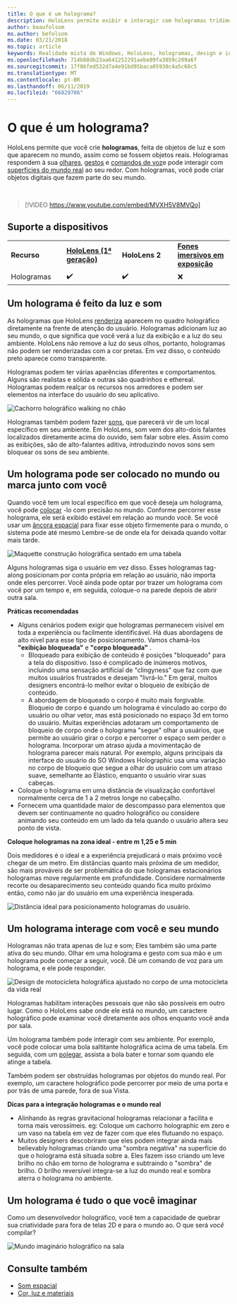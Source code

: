 ```yaml
---
title: O que é um holograma?
description: HoloLens permite exibir e interagir com hologramas tridimensionais, feitas de objetos de luz e som que aparecem no mundo ao seu redor.
author: beaufolsom
ms.author: befolsom
ms.date: 03/21/2018
ms.topic: article
keywords: Realidade mista do Windows, HoloLens, hologramas, design e interação
ms.openlocfilehash: 714b08db23aa641252291aebe89fa3059c209a6f
ms.sourcegitcommit: 17f86fed532d7a4e91bd95baca05930c4a5c68c5
ms.translationtype: MT
ms.contentlocale: pt-BR
ms.lasthandoff: 06/11/2019
ms.locfileid: "66829786"
---
```

# <a name="what-is-a-hologram"></a>O que é um holograma?

HoloLens permite que você crie **hologramas**, feita de objetos de luz e som que aparecem no mundo, assim como se fossem objetos reais. Hologramas respondem à sua [olhares](gaze.md), [gestos](gestures.md) e [comandos de voz](voice-input.md)e pode interagir com [superfícies do mundo real](spatial-mapping.md) ao seu redor. Com hologramas, você pode criar objetos digitais que fazem parte do seu mundo.

<br>

>[!VIDEO https://www.youtube.com/embed/MVXH5V8MVQo]

## <a name="device-support"></a>Suporte a dispositivos

<table>
    <colgroup>
    <col width="25%" />
    <col width="25%" />
    <col width="25%" />
    <col width="25%" />
    </colgroup>
    <tr>
        <td><strong>Recurso</strong></td>
        <td><a href="hololens-hardware-details.md"><strong>HoloLens (1ª geração)</strong></a></td>
        <td><strong>HoloLens 2</strong></td>
        <td><a href="immersive-headset-hardware-details.md"><strong>Fones imersivos em exposição</strong></a></td>
    </tr>
     <tr>
        <td>Hologramas</td>
        <td>✔️</td>
        <td>✔️</td>
        <td>❌</td>
    </tr>
</table>

## <a name="a-hologram-is-made-of-light-and-sound"></a>Um holograma é feito da luz e som

As hologramas que HoloLens [renderiza](rendering.md) aparecem no quadro holográfico diretamente na frente de atenção do usuário. Hologramas adicionam luz ao seu mundo, o que significa que você verá a luz da exibição e a luz do seu ambiente. HoloLens não remove a luz do seus olhos, portanto, hologramas não podem ser renderizadas com a cor pretas. Em vez disso, o conteúdo preto aparece como transparente.

Hologramas podem ter várias aparências diferentes e comportamentos. Alguns são realistas e sólida e outras são quadrinhos e ethereal. Hologramas podem realçar os recursos nos arredores e podem ser elementos na interface do usuário do seu aplicativo.

![Cachorro holográfico walking no chão](images/fang3-640px.jpg)

Hologramas também podem fazer [sons](spatial-sound.md), que parecerá vir de um local específico em seu ambiente. Em HoloLens, som vem dos alto-dois falantes localizados diretamente acima do ouvido, sem falar sobre eles. Assim como as exibições, são de alto-falantes aditiva, introduzindo novos sons sem bloquear os sons de seu ambiente.

## <a name="a-hologram-can-be-placed-in-the-world-or-tag-along-with-you"></a>Um holograma pode ser colocado no mundo ou marca junto com você

Quando você tem um local específico em que você deseja um holograma, você pode [colocar](coordinate-systems.md) -lo com precisão no mundo. Conforme percorrer esse holograma, ele será exibido estável em relação ao mundo você. Se você usar um [âncora espacial](coordinate-systems.md#spatial-anchors) para fixar esse objeto firmemente para o mundo, o sistema pode até mesmo Lembre-se de onde ela for deixada quando voltar mais tarde.

![Maquette construção holográfica sentado em uma tabela](images/image5-640px.png)

Alguns hologramas siga o usuário em vez disso. Esses hologramas tag-along posicionam por conta própria em relação ao usuário, não importa onde eles percorrer. Você ainda pode optar por trazer um holograma com você por um tempo e, em seguida, coloque-o na parede depois de abrir outra sala.

**Práticas recomendadas**
* Alguns cenários podem exigir que hologramas permanecem visível em toda a experiência ou facilmente identificável. Há duas abordagens de alto nível para esse tipo de posicionamento. Vamos chamá-los **"exibição bloqueada"** e **"corpo bloqueada"** .
   * Bloqueado para exibição de conteúdo é posições "bloqueado" para a tela do dispositivo. Isso é complicado de inúmeros motivos, incluindo uma sensação artificial de "clingyness" que faz com que muitos usuários frustrados e desejam "livrá-lo." Em geral, muitos designers encontrá-lo melhor evitar o bloqueio de exibição de conteúdo.
   * A abordagem de bloqueado o corpo é muito mais forgivable. Bloqueio de corpo é quando um holograma é vinculado ao corpo do usuário ou olhar vetor, mas está posicionado no espaço 3d em torno do usuário. Muitas experiências adotaram um comportamento de bloqueio de corpo onde o holograma "segue" olhar a usuários, que permite ao usuário girar o corpo e percorrer o espaço sem perder o holograma. Incorporar um atraso ajuda a movimentação de holograma parecer mais natural. Por exemplo, alguns principais da interface do usuário do SO Windows Holographic usa uma variação no corpo de bloqueio que segue a olhar do usuário com um atraso suave, semelhante ao Elástico, enquanto o usuário virar suas cabeças.
* Coloque o holograma em uma distância de visualização confortável normalmente cerca de 1 a 2 metros longe no cabeçalho.
* Fornecem uma quantidade maior de descompasso para elementos que devem ser continuamente no quadro holográfico ou considere animando seu conteúdo em um lado da tela quando o usuário altera seu ponto de vista.

**Coloque hologramas na zona ideal - entre m 1,25 e 5 min**

Dois medidores é o ideal e a experiência prejudicará o mais próximo você chegar de um metro. Em distâncias quanto mais próxima de um medidor, são mais prováveis de ser problemática do que hologramas estacionários hologramas move regularmente em profundidade. Considere normalmente recorte ou desaparecimento seu conteúdo quando fica muito próximo então, como não jar do usuário em uma experiência inesperada.

![Distância ideal para posicionamento hologramas do usuário.](images/distanceguiderendering-640px.png)

## <a name="a-hologram-interacts-with-you-and-your-world"></a>Um holograma interage com você e seu mundo

Hologramas não trata apenas de luz e som; Eles também são uma parte ativa do seu mundo. Olhar em uma holograma e gesto com sua mão e um holograma pode começar a seguir, você. Dê um comando de voz para um holograma, e ele pode responder.

![Design de motocicleta holográfica ajustado no corpo de uma motocicleta da vida real](images/image8-640px.png)

Hologramas habilitam interações pessoais que não são possíveis em outro lugar. Como o HoloLens sabe onde ele está no mundo, um caractere holográfico pode examinar você diretamente aos olhos enquanto você anda por sala.

Um holograma também pode interagir com seu ambiente. Por exemplo, você pode colocar uma bola saltitante holográfica acima de uma tabela. Em seguida, com um [polegar](gestures.md#air-tap), assista a bola bater e tornar som quando ele atinge a tabela.

Também podem ser obstruídas hologramas por objetos do mundo real. Por exemplo, um caractere holográfico pode percorrer por meio de uma porta e por trás de uma parede, fora de sua Vista.

**Dicas para a integração hologramas e o mundo real**
* Alinhando às regras gravitacional hologramas relacionar a facilita e torna mais verossímeis. eg: Coloque um cachorro holographic em zero e um vaso na tabela em vez de fazer com que eles flutuando no espaço.
* Muitos designers descobriram que eles podem integrar ainda mais believably hologramas criando uma "sombra negativa" na superfície do que o holograma está situada sobre a. Eles fazem isso criando um leve brilho no chão em torno de holograma e subtraindo o "sombra" de brilho. O brilho reversível integra-se a luz do mundo real e sombra aterra o holograma no ambiente.

## <a name="a-hologram-is-whatever-you-dream-up"></a>Um holograma é tudo o que você imaginar

Como um desenvolvedor holográfico, você tem a capacidade de quebrar sua criatividade para fora de telas 2D e para o mundo ao. O que será *você* compilar?

![Mundo imaginário holográfico na sala](images/designoverview.jpg)

## <a name="see-also"></a>Consulte também
* [Som espacial](spatial-sound.md)
* [Cor, luz e materiais](color,-light-and-materials.md)
